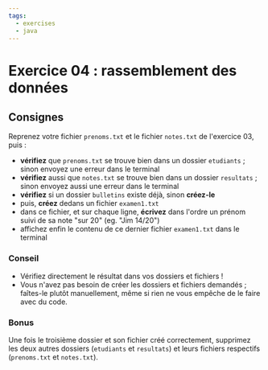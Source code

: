 ```yaml
---
tags:
  - exercises
  - java
---
```


# Exercice 04 : rassemblement des données

## Consignes

Reprenez votre fichier `prenoms.txt` et le fichier `notes.txt` de l'exercice 03, puis :

- **vérifiez** que `prenoms.txt` se trouve bien dans un dossier `etudiants` ; sinon envoyez une erreur dans le terminal
- **vérifiez** aussi que `notes.txt` se trouve bien dans un dossier `resultats` ; sinon envoyez aussi une erreur dans le terminal
- **vérifiez** si un dossier `bulletins` existe déjà, sinon **créez-le**
- puis, **créez** dedans un fichier `examen1.txt`
- dans ce fichier, et sur chaque ligne, **écrivez** dans l'ordre un prénom suivi de sa note "sur 20" (eg. "Jim 14/20")
- affichez enfin le contenu de ce dernier fichier `examen1.txt` dans le terminal

### Conseil

- Vérifiez directement le résultat dans vos dossiers et fichiers !
- Vous n'avez pas besoin de créer les dossiers et fichiers demandés ; faîtes-le plutôt manuellement, même si rien ne vous empêche de le faire avec du code.

### Bonus

Une fois le troisième dossier et son fichier créé correctement, supprimez les deux autres dossiers (`etudiants` et `resultats`) et leurs fichiers respectifs (`prenoms.txt` et `notes.txt`).
